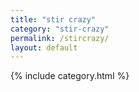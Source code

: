 ```yaml
---
title: "stir crazy"
category: "stir-crazy"
permalink: /stircrazy/
layout: default
---
```


{% include category.html %}

